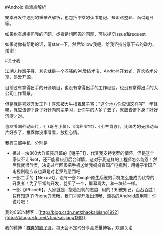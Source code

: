 #Android 重难点解析

安卓开发中遇到的重难点解析，也包括平常的读书笔记、知识点整理、面试题目等。

如果你有想提问我的问题，或者是想回答的问题，可以提交issue和request。

如果对你有帮助的话，请star一下，然后follow我吧，给我坚持分享下去的动力，谢谢！

#关于我

江湖人称凯子哥，其实就是一个闷骚的90后技术宅，Android开发者，喜欢技术分享，热爱开源。

目前没有拿得出手的开源项目，也没有拿得出手的工作经验，也没有拿得出手的大公司工作背景。

但是就是喜欢开发工作！喜欢被大牛指着鼻子骂："这个地方你应该这样写"！年轻嘛，就应该俯下身子好好向前辈学习，比你牛的人多了去了，就应该俯下身子好好沉淀才对。

喜欢看国外动画片，《飞哥与小佛》、《海绵宝宝》、《小羊肖恩》，比国内的无脑动画片好多了，推荐你没事看看，放松心情。

我有三部手机，分别是

- 换过一块800大洋原装屏幕的【锤子T1】，代表我支持老罗的情怀，但是这个家伙不让Root，还不能看应用后台详情，这对于我这样的工程师怎么能忍！然后我就很气愤，决定过年回家把手机送给我妈妈看国产电视剧，用锤子看国产电视剧剧应该也算是对老罗的惩罚吧
- 一部二手的【Nexus6】，没有一部Google原生系统的手机怎么能成为优秀的开发者！为了平常的开发，就买了一个，屏幕真大，和一块砖一样。
- 一部【iPhone6】，人家就是...抱着批判的态度...用的！知彼知己，百战百胜！只有知道了iPhone的流畅，我们才能开发出流畅、漂亮的Android应用嘛！你说对吧！

我的CSDN博客：[http://blog.csdn.net/zhaokaiqiang1992](http://blog.csdn.net/zhaokaiqiang1992)

我的微博：[裸奔的凯子哥](http://weibo.com/zhaokaiqiang1992)，每天会不定时分享高质量博客，欢迎关注
